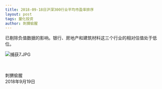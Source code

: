 ```yaml
---
title: 2018-09-18日沪深300行业平均市盈率排序
layout: post
tags: 量化投资
author: 刺猬偷腥
---
```

已剔除负值数据的影响。银行、房地产和建筑材料这三个行业的相对估值处于低位。

![捕获7.JPG](https://upload-images.jianshu.io/upload_images/8031739-d2da89fd9e700d6d.JPG?imageMogr2/auto-orient/strip%7CimageView2/2/w/1240)

<br><br>
刺猬偷腥<br>
2018年9月19日